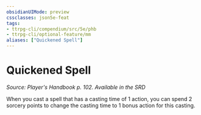 ```yaml
---
obsidianUIMode: preview
cssclasses: json5e-feat
tags:
- ttrpg-cli/compendium/src/5e/phb
- ttrpg-cli/optional-feature/mm
aliases: ["Quickened Spell"]
---
```

# Quickened Spell
*Source: Player's Handbook p. 102. Available in the <span title='Systems Reference Document (5.1)'>SRD</span>*  

When you cast a spell that has a casting time of 1 action, you can spend 2 sorcery points to change the casting time to 1 bonus action for this casting.